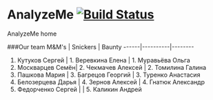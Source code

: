 # AnalyzeMe [![Build Status](https://travis-ci.org/lanit-tercom-school/analyzeme.svg?branch=master)](https://travis-ci.org/lanit-tercom-school/analyzeme)
AnalyzeMe home

###Our team 
M&M's | Snickers | Baunty
------|----------|--------
1. Кутуков Сергей | 1. Веревкина Елена  | 1. Муравьёва Ольга
2. Москварцев Семён| 2. Чекмачев Алексей | 2. Томилина Галина
3. Пашкова Мария | 3. Багрецов Георгий | 3. Туренко Анастасия
4. Белозерцева Дарья | 4. Зернов Алексей   | 4. Гнатюк Александр
5. Федорченко Сергей |                     | 5. Каликин Андрей


